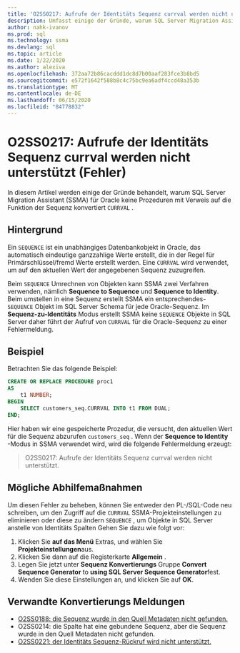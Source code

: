 ```yaml
---
title: 'O2SS0217: Aufrufe der Identitäts Sequenz currval werden nicht unterstützt (Fehler)'
description: Umfasst einige der Gründe, warum SQL Server Migration Assistant (SSMA) für Oracle keine Prozeduren mit Verweisen auf die currval-Funktion der Sequenz konvertiert.
author: nahk-ivanov
ms.prod: sql
ms.technology: ssma
ms.devlang: sql
ms.topic: article
ms.date: 1/22/2020
ms.author: alexiva
ms.openlocfilehash: 372aa72b86cacddd1dc8d7b00aaf283fce3b8bd5
ms.sourcegitcommit: e572f1642f588b8c4c75bc9ea6adf4ccd48a353b
ms.translationtype: MT
ms.contentlocale: de-DE
ms.lasthandoff: 06/15/2020
ms.locfileid: "84778832"
---
```

# <a name="o2ss0217-call-to-identity-sequence-currval-not-supported-error"></a>O2SS0217: Aufrufe der Identitäts Sequenz currval werden nicht unterstützt (Fehler)

In diesem Artikel werden einige der Gründe behandelt, warum SQL Server Migration Assistant (SSMA) für Oracle keine Prozeduren mit Verweis auf die Funktion der Sequenz konvertiert `CURRVAL` .

## <a name="background"></a>Hintergrund

Ein `SEQUENCE` ist ein unabhängiges Datenbankobjekt in Oracle, das automatisch eindeutige ganzzahlige Werte erstellt, die in der Regel für Primärschlüssel/fremd Werte erstellt werden. Eine `CURRVAL` wird verwendet, um auf den aktuellen Wert der angegebenen Sequenz zuzugreifen.

Beim `SEQUENCE` Umrechnen von Objekten kann SSMA zwei Verfahren verwenden, nämlich **Sequence to Sequence** und **Sequence to Identity**. Beim umstellen in eine Sequenz erstellt SSMA ein entsprechendes- `SEQUENCE` Objekt im SQL Server Schema für jede Oracle-Sequenz. Im **Sequenz-zu-Identitäts** Modus erstellt SSMA keine `SEQUENCE` Objekte in SQL Server daher führt der Aufruf von `CURRVAL` für die Oracle-Sequenz zu einer Fehlermeldung.

## <a name="example"></a>Beispiel

Betrachten Sie das folgende Beispiel:

```sql
CREATE OR REPLACE PROCEDURE proc1
AS
    t1 NUMBER;
BEGIN
    SELECT customers_seq.CURRVAL INTO t1 FROM DUAL;
END;
```

Hier haben wir eine gespeicherte Prozedur, die versucht, den aktuellen Wert für die Sequenz abzurufen `customers_seq` . Wenn der **Sequence to Identity** -Modus in SSMA verwendet wird, wird die folgende Fehlermeldung erzeugt:

> O2SS0217: Aufrufe der Identitäts Sequenz currval werden nicht unterstützt.

## <a name="possible-remedies"></a>Mögliche Abhilfemaßnahmen

Um diesen Fehler zu beheben, können Sie entweder den PL-/SQL-Code neu schreiben, um den Zugriff auf die `CURRVAL` SSMA-Projekteinstellungen zu eliminieren oder diese zu ändern `SEQUENCE` , um Objekte in SQL Server anstelle von Identitäts Spalten Gehen Sie dazu wie folgt vor:

1. Klicken Sie **auf das Menü** Extras, und wählen Sie **Projekteinstellungen**aus.
2. Klicken Sie dann auf die Registerkarte **Allgemein** .
3. Legen Sie jetzt unter **Sequenz Konvertierungs** Gruppe **Convert Sequence Generator** to **using SQL Server Sequence Generator**fest.
4. Wenden Sie diese Einstellungen an, und klicken Sie auf **OK**.

## <a name="related-conversion-messages"></a>Verwandte Konvertierungs Meldungen

* [O2SS0188: die Sequenz wurde in den Quell Metadaten nicht gefunden.](o2ss0188.md)
* O2SS0214: die Spalte hat eine gebundene Sequenz, aber die Sequenz wurde in den Quell Metadaten nicht gefunden.
* [O2SS0221: der Identitäts Sequenz-Rückruf wird nicht unterstützt.](o2ss0221.md)
